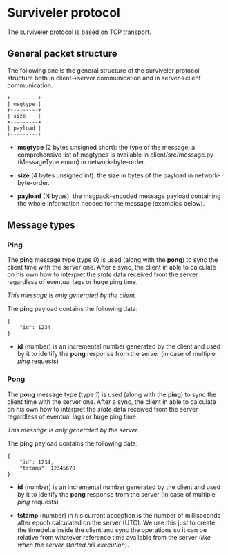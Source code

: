 # Surviveler protocol

The surviveler protocol is based on TCP transport.

## General packet structure

The following one is the general structure of the surviveler protocol structure
both in client->server communication and in server->client communication.

    +---------+
    | msgtype |
    +---------+
    | size    |
    +---------+
    | payload |
    +---------+

 * **msgtype** (2 bytes unsigned short): the type of the message: a
 comprehensive list of msgtypes is available in client/src/message.py
 (MessageType enum) in network-byte-order.

 * **size** (4 bytes unsigned int): the size in bytes of the payload in
 network-byte-order.

 * **payload** (N bytes): the msgpack-encoded message payload containing the
 whole information needed for the message (examples below).

## Message types

### Ping

The **ping** message type (type *0*) is used (along with the **pong**) to sync
the client time with the server one. After a sync, the client in able to
calculate on his own how to interpret the *state* data received from the server
regardless of eventual lags or huge ping time.

*This message is only generated by the client.*

The **ping** payload contains the following data:

    {
        "id": 1234
    }

 * **id** (number) is an incremental number generated by the client and used by
 it to ideitify the **pong** response from the server (in case of multiple
 *ping* requests)

### Pong

The **pong** message type (type *1*) is used (along with the **ping**) to sync
the client time with the server one. After a sync, the client in able to
calculate on his own how to interpret the *state* data received from the server
regardless of eventual lags or huge ping time.

*This message is only generated by the server.*

The **ping** payload contains the following data:

    {
        "id": 1234,
        "tstamp": 12345678
    }

 * **id** (number) is an incremental number generated by the client and used by
 it to ideitify the **pong** response from the server (in case of multiple
 *ping* requests)

 * **tstamp** (number) in his current acception is the number of milliseconds
 after epoch calculated on the server (UTC). We use this just to create the
 timedelta inside the client and sync the operations so it can be relative from
 whatever reference time available from the server (*like when the server
 started his execution*).
